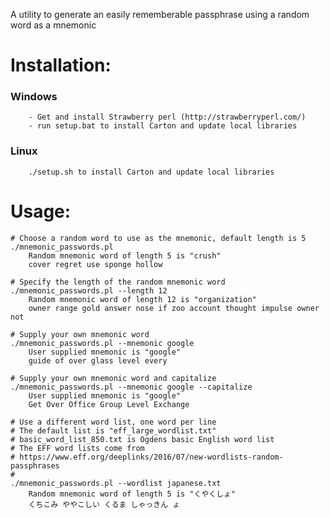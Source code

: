 A utility to generate an easily rememberable passphrase using a random word as a mnemonic

# Installation:

### Windows
        - Get and install Strawberry perl (http://strawberryperl.com/)
        - run setup.bat to install Carton and update local libraries

### Linux
        ./setup.sh to install Carton and update local libraries

# Usage:

    # Choose a random word to use as the mnemonic, default length is 5
    ./mnemonic_passwords.pl
        Random mnemonic word of length 5 is "crush"
        cover regret use sponge hollow
    
    # Specify the length of the random mnemonic word
    ./mnemonic_passwords.pl --length 12
        Random mnemonic word of length 12 is "organization"
        owner range gold answer nose if zoo account thought impulse owner not

    # Supply your own mnemonic word
    ./mnemonic_passwords.pl --mnemonic google
        User supplied mnemonic is "google"
        guide of over glass level every

    # Supply your own mnemonic word and capitalize
    ./mnemonic_passwords.pl --mnemonic google --capitalize
        User supplied mnemonic is "google"
        Get Over Office Group Level Exchange

    # Use a different word list, one word per line
    # The default list is "eff_large_wordlist.txt"
    # basic_word_list_850.txt is Ogdens basic English word list
    # The EFF word lists come from 
    # https://www.eff.org/deeplinks/2016/07/new-wordlists-random-passphrases
    #
    ./mnemonic_passwords.pl --wordlist japanese.txt 
        Random mnemonic word of length 5 is "くやくしょ"
        くちこみ ややこしい くるま しゃっきん ょ
